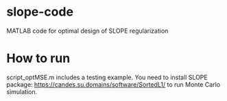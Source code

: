 # slope-code
MATLAB code for optimal design of SLOPE regularization
# How to run
script_optMSE.m includes a testing example. You need to install SLOPE package: https://candes.su.domains/software/SortedL1/ to run Monte Carlo simulation.
